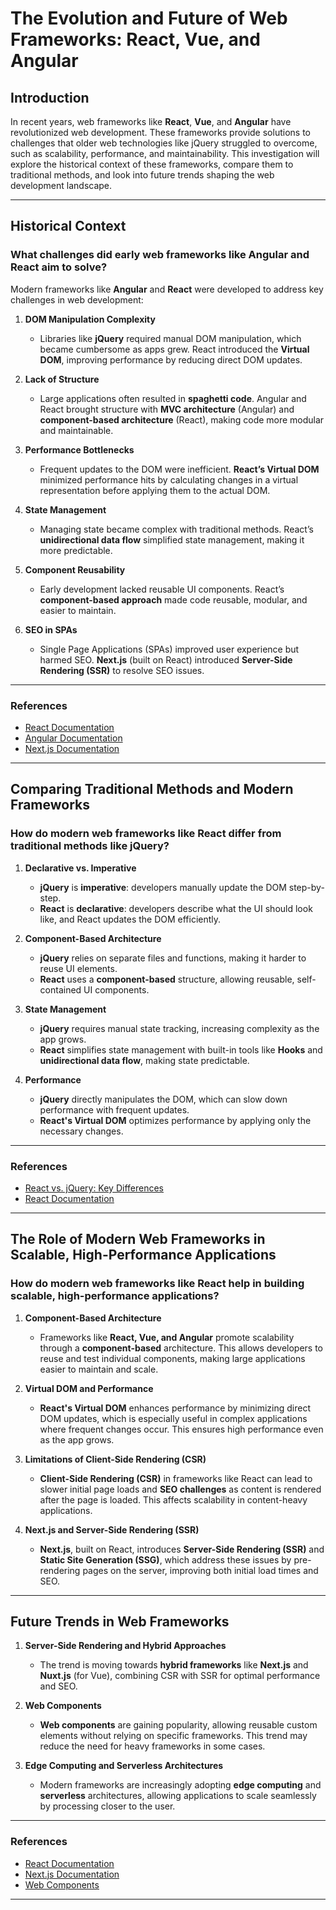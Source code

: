 # The Evolution and Future of Web Frameworks: React, Vue, and Angular

## Introduction

In recent years, web frameworks like **React**, **Vue**, and **Angular** have revolutionized web development. These frameworks provide solutions to challenges that older web technologies like jQuery struggled to overcome, such as scalability, performance, and maintainability. This investigation will explore the historical context of these frameworks, compare them to traditional methods, and look into future trends shaping the web development landscape.

---

## Historical Context

### What challenges did early web frameworks like Angular and React aim to solve?

Modern frameworks like **Angular** and **React** were developed to address key challenges in web development:

1. **DOM Manipulation Complexity**  
   - Libraries like **jQuery** required manual DOM manipulation, which became cumbersome as apps grew. React introduced the **Virtual DOM**, improving performance by reducing direct DOM updates.

2. **Lack of Structure**  
   - Large applications often resulted in **spaghetti code**. Angular and React brought structure with **MVC architecture** (Angular) and **component-based architecture** (React), making code more modular and maintainable.

3. **Performance Bottlenecks**  
   - Frequent updates to the DOM were inefficient. **React’s Virtual DOM** minimized performance hits by calculating changes in a virtual representation before applying them to the actual DOM.

4. **State Management**  
   - Managing state became complex with traditional methods. React’s **unidirectional data flow** simplified state management, making it more predictable.

5. **Component Reusability**  
   - Early development lacked reusable UI components. React’s **component-based approach** made code reusable, modular, and easier to maintain.

6. **SEO in SPAs**  
   - Single Page Applications (SPAs) improved user experience but harmed SEO. **Next.js** (built on React) introduced **Server-Side Rendering (SSR)** to resolve SEO issues.

---

### References

- [React Documentation](https://reactjs.org/docs/getting-started.html)
- [Angular Documentation](https://angular.io/docs)
- [Next.js Documentation](https://nextjs.org/docs)

---

## Comparing Traditional Methods and Modern Frameworks

### How do modern web frameworks like React differ from traditional methods like jQuery?

1. **Declarative vs. Imperative**  
   - **jQuery** is **imperative**: developers manually update the DOM step-by-step.  
   - **React** is **declarative**: developers describe what the UI should look like, and React updates the DOM efficiently.

2. **Component-Based Architecture**  
   - **jQuery** relies on separate files and functions, making it harder to reuse UI elements.  
   - **React** uses a **component-based** structure, allowing reusable, self-contained UI components.

3. **State Management**  
   - **jQuery** requires manual state tracking, increasing complexity as the app grows.  
   - **React** simplifies state management with built-in tools like **Hooks** and **unidirectional data flow**, making state predictable.

4. **Performance**  
   - **jQuery** directly manipulates the DOM, which can slow down performance with frequent updates.  
   - **React's Virtual DOM** optimizes performance by applying only the necessary changes.

---

### References

- [React vs. jQuery: Key Differences](https://www.keycdn.com/blog/react-vs-jquery)
- [React Documentation](https://reactjs.org/docs/getting-started.html)

---

## The Role of Modern Web Frameworks in Scalable, High-Performance Applications

### How do modern web frameworks like React help in building scalable, high-performance applications?

1. **Component-Based Architecture**  
   - Frameworks like **React, Vue, and Angular** promote scalability through a **component-based** architecture. This allows developers to reuse and test individual components, making large applications easier to maintain and scale.

2. **Virtual DOM and Performance**  
   - **React's Virtual DOM** enhances performance by minimizing direct DOM updates, which is especially useful in complex applications where frequent changes occur. This ensures high performance even as the app grows.

3. **Limitations of Client-Side Rendering (CSR)**  
   - **Client-Side Rendering (CSR)** in frameworks like React can lead to slower initial page loads and **SEO challenges** as content is rendered after the page is loaded. This affects scalability in content-heavy applications.

4. **Next.js and Server-Side Rendering (SSR)**  
   - **Next.js**, built on React, introduces **Server-Side Rendering (SSR)** and **Static Site Generation (SSG)**, which address these issues by pre-rendering pages on the server, improving both initial load times and SEO.

---

## Future Trends in Web Frameworks

1. **Server-Side Rendering and Hybrid Approaches**  
   - The trend is moving towards **hybrid frameworks** like **Next.js** and **Nuxt.js** (for Vue), combining CSR with SSR for optimal performance and SEO.

2. **Web Components**  
   - **Web components** are gaining popularity, allowing reusable custom elements without relying on specific frameworks. This trend may reduce the need for heavy frameworks in some cases.

3. **Edge Computing and Serverless Architectures**  
   - Modern frameworks are increasingly adopting **edge computing** and **serverless** architectures, allowing applications to scale seamlessly by processing closer to the user.

---

### References

- [React Documentation](https://reactjs.org/docs/getting-started.html)
- [Next.js Documentation](https://nextjs.org/docs)
- [Web Components](https://developer.mozilla.org/en-US/docs/Web/Web_Components)

---

